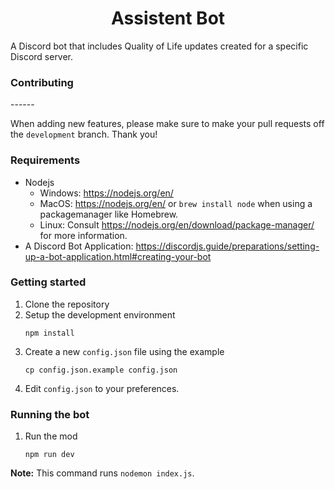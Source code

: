 <!--suppress HtmlDeprecatedAttribute -->
<h1 align="center">Assistent Bot</h1>
A Discord bot that includes Quality of Life updates created for a specific Discord server.

<h3>Contributing</h3>
------

When adding new features, please make sure to make your pull requests off the `development` branch. Thank you!

### Requirements
- Nodejs
    - Windows: https://nodejs.org/en/
    - MacOS: https://nodejs.org/en/ or `brew install node` when using a packagemanager like Homebrew.
    - Linux: Consult https://nodejs.org/en/download/package-manager/ for more information.
- A Discord Bot Application: https://discordjs.guide/preparations/setting-up-a-bot-application.html#creating-your-bot

### Getting started
1. Clone the repository
2. Setup the development environment
    ```shell script
    npm install
    ```
3. Create a new `config.json` file using the example
    ```shell script
    cp config.json.example config.json
    ```
4. Edit `config.json` to your preferences.

### Running the bot
1. Run the mod
    ```shell script
    npm run dev
    ```
**Note:** This command runs `nodemon index.js`.
